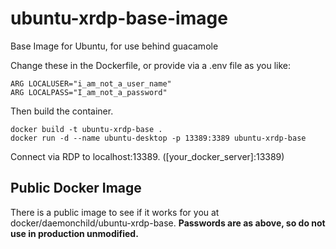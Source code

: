# ubuntu-xrdp-base-image
Base Image for Ubuntu, for use behind guacamole

Change these in the Dockerfile, or provide via a .env file as you like:
``` 
ARG LOCALUSER="i_am_not_a_user_name"
ARG LOCALPASS="I_am_not_a_password"
```

Then build the container.
```
docker build -t ubuntu-xrdp-base .
docker run -d --name ubuntu-desktop -p 13389:3389 ubuntu-xrdp-base 

```

Connect via RDP to localhost:13389. ([your_docker_server]:13389)

## Public Docker Image
There is a public image to see if it works for you at docker/daemonchild/ubuntu-xrdp-base.
**Passwords are as above, so do not use in production unmodified.**